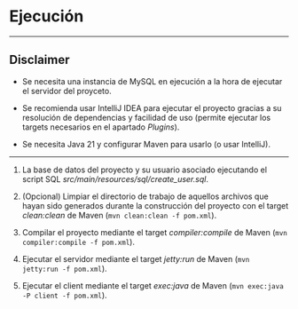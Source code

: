# Ejecución

---

## Disclaimer

- Se necesita una instancia de MySQL en ejecución a la hora de ejecutar el servidor del proyceto.

- Se recomienda usar IntelliJ IDEA para ejecutar el proyecto gracias a su resolución de dependencias y facilidad de uso
  (permite ejecutar los targets necesarios en el apartado *Plugins*).

- Se necesita Java 21 y configurar Maven para usarlo (o usar IntelliJ).

---

1. La base de datos del proyecto y su usuario asociado ejecutando el script SQL
   *src/main/resources/sql/create_user.sql*.

1. (Opcional) Limpiar el directorio de trabajo de aquellos archivos que hayan sido
   generados durante la construcción del proyecto con el target *clean:clean* de Maven
   (```mvn clean:clean -f pom.xml```).

2. Compilar el proyecto mediante el target *compiler:compile* de Maven (```mvn compiler:compile -f pom.xml```).

3. Ejecutar el servidor mediante el target *jetty:run* de Maven (```mvn jetty:run -f pom.xml```).

4. Ejecutar el client mediante el target *exec:java* de Maven (```mvn exec:java -P client -f pom.xml```).